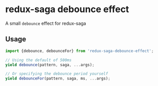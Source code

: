 # redux-saga debounce effect

A small `debounce` effect for redux-saga

## Usage

```js
import {debounce, debounceFor} from 'redux-saga-debounce-effect';

// Using the default of 500ms
yield debounce(pattern, saga, ...args);

// Or specifying the debounce period yourself
yield debounceFor(pattern, saga, ms, ...args);
```

